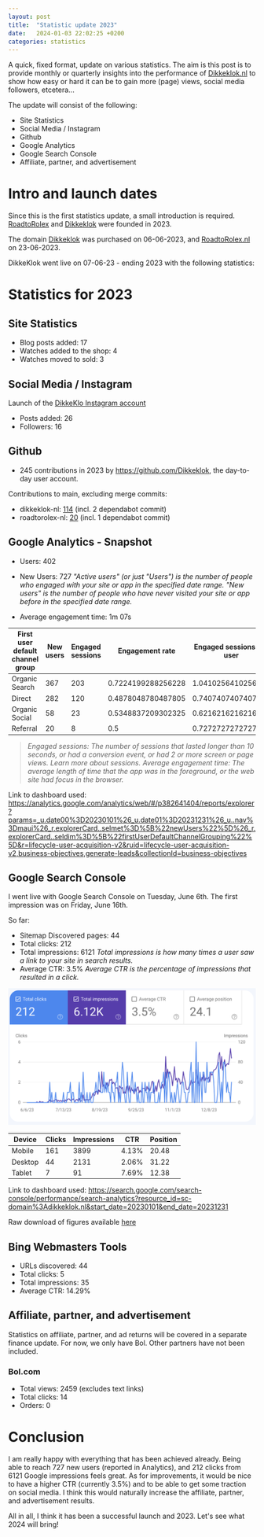 ```yaml
---
layout: post
title:  "Statistic update 2023"
date:   2024-01-03 22:02:25 +0200
categories: statistics
---
```

A quick, fixed format, update on various statistics. The aim is this post is to provide monthly or quarterly insights into the performance of [Dikkeklok.nl](https://dikkeklok.nl) to show how easy or hard it can be to gain more (page) views, social media followers, etcetera...

The update will consist of the following:
* Site Statistics
* Social Media / Instagram
* Github
* Google Analytics
* Google Search Console
* Affiliate, partner, and advertisement

# Intro and launch dates
Since this is the first statistics update, a small introduction is required. [RoadtoRolex](/) and [Dikkeklok](https://dikkeklok.nl) were founded in 2023. 

The domain [Dikkeklok](https://dikkeklok.nl) was purchased on 06-06-2023, and [RoadtoRolex.nl](/) on 23-06-2023. 

DikkeKlok went live on 07-06-23 - ending 2023 with the following statistics:

# Statistics for 2023
## Site Statistics
* Blog posts added: 17
* Watches added to the shop: 4
* Watches moved to sold: 3

## Social Media / Instagram
Launch of the [DikkeKlo Instagram account](https://instagram.com/dikkeklok)
* Posts added: 26
* Followers: 16

## Github
* 245 contributions in 2023 by https://github.com/Dikkeklok, the day-to-day user account.

Contributions to main, excluding merge commits:
* dikkeklok-nl: [114](https://github.com/Dikkeklok/dikkeklok-nl/graphs/contributors?from=2023-01-01&to=2023-12-31&type=c) (incl. 2 dependabot commit)
* roadtorolex-nl: [20](https://github.com/Dikkeklok/roadtorolex-nl/graphs/contributors?from=2023-01-01&to=2023-12-31&type=c) (incl. 1 dependabot commit)

## Google Analytics - Snapshot
* Users: 402
* New Users: 727
_"Active users" (or just "Users") is the number of people who engaged with your site or app in the specified date range. "New users" is the number of people who have never visited your site or app before in the specified date range._

* Average engagement time: 1m 07s

| First user default channel group | New users | Engaged sessions | Engagement rate    | Engaged sessions per user | Average engagement time |
|----------------------------------|-----------|------------------|--------------------|---------------------------|-------------------------|
| Organic Search                   | 367       | 203              | 0.7224199288256228 | 1.041025641025641         | 88.43589743589743       |
| Direct                           | 282       | 120              | 0.4878048780487805 | 0.7407407407407407        | 48.888888888888886      |
| Organic Social                   | 58        | 23               | 0.5348837209302325 | 0.6216216216216216        | 28.64864864864865       |
| Referral                         | 20        | 8                | 0.5                | 0.7272727272727273        | 76.18181818181819       |

> _Engaged sessions: The number of sessions that lasted longer than 10 seconds, or had a conversion event, or had 2 or more screen or page views. Learn more about sessions._
> _Average engagement time: The average length of time that the app was in the foreground, or the web site had focus in the browser._

Link to dashboard used: https://analytics.google.com/analytics/web/#/p382641404/reports/explorer?params=_u.date00%3D20230101%26_u.date01%3D20231231%26_u..nav%3Dmaui%26_r.explorerCard..selmet%3D%5B%22newUsers%22%5D%26_r.explorerCard..seldim%3D%5B%22firstUserDefaultChannelGrouping%22%5D&r=lifecycle-user-acquisition-v2&ruid=lifecycle-user-acquisition-v2,business-objectives,generate-leads&collectionId=business-objectives

## Google Search Console
I went live with Google Search Console on Tuesday, June 6th. The first impression was on Friday, June 16th.

So far:
* Sitemap Discovered pages: 44
* Total clicks: 212
* Total impressions: 6121
_Total impressions is how many times a user saw a link to your site in search results._
* Average CTR: 3.5%
_Average CTR is the percentage of impressions that resulted in a click._ 

![Search Console](/images/20240103/search-console.png)

| Device  | Clicks | Impressions | CTR   | Position |
|---------|--------|-------------|-------|----------|
| Mobile  | 161    | 3899        | 4.13% | 20.48    |
| Desktop | 44     | 2131        | 2.06% | 31.22    |
| Tablet  | 7      | 91          | 7.69% | 12.38    |

Link to dashboard used: https://search.google.com/search-console/performance/search-analytics?resource_id=sc-domain%3Adikkeklok.nl&start_date=20230101&end_date=20231231

Raw download of figures available [here](/files/statistics/2023/search-console/search-console-2023.zip)

## Bing Webmasters Tools
* URLs discovered: 44
* Total clicks: 5
* Total impressions: 35
* Average CTR: 14.29%

## Affiliate, partner, and advertisement
Statistics on affiliate, partner, and ad returns will be covered in a separate finance update.
For now, we only have Bol. Other partners have not been included.

### Bol.com
* Total views: 2459 (excludes text links)
* Total clicks: 14
* Orders: 0

# Conclusion
I am really happy with everything that has been achieved already. Being able to reach 727 new users (reported in Analytics), and 212 clicks from 6121 Google impressions feels great.
As for improvements, it would be nice to have a higher CTR (currently 3.5%) and to be able to get some traction on social media. I think this would naturally increase the affiliate, partner, and advertisement results. 

All in all, I think it has been a successful launch and 2023. Let's see what 2024 will bring!